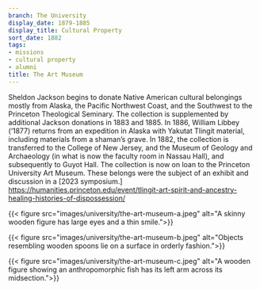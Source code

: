 ```yaml
---
branch: The University
display_date: 1879-1885
display_title: Cultural Property
sort_date: 1882
tags:
- missions
- cultural property
- alumni
title: The Art Museum
---
```


Sheldon Jackson begins to donate Native American cultural belongings mostly from Alaska, the Pacific Northwest Coast, and the Southwest to the Princeton Theological Seminary. The collection is supplemented by additional Jackson donations in 1883 and 1885. In 1886, William Libbey (‘1877) returns from an expedition in Alaska with Yakutat Tlingit material, including materials from a shaman’s grave. In 1882, the collection is transferred to the College of New Jersey, and the Museum of Geology and Archaeology (in what is now the faculty room in Nassau Hall), and subsequently to Guyot Hall. The collection is now on loan to the Princeton University Art Museum. These belongs were the subject of an exhibit and discussion in a [2023 symposium.] https://humanities.princeton.edu/event/tlingit-art-spirit-and-ancestry-healing-histories-of-dispossession/


{{< figure src="images/university/the-art-museum-a.jpeg" alt="A skinny wooden figure has large eyes and a thin smile.">}}


{{< figure src="images/university/the-art-museum-b.jpeg" alt="Objects resembling wooden spoons lie on a surface in orderly fashion.">}}


{{< figure src="images/university/the-art-museum-c.jpeg" alt="A wooden figure showing an anthropomorphic fish has its left arm across its midsection.">}}
